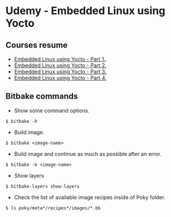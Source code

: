 # Udemy - Embedded Linux using Yocto

## Courses resume

* [Embedded Linux using Yocto - Part 1.](Part1.md).
* [Embedded Linux using Yocto - Part 2.](Part2.md)
* [Embedded Linux using Yocto - Part 3.](Part3.md)
* [Embedded Linux using Yocto - Part 4.](Part4.md)

## Bitbake commands

* Show some command options.
```
$ bitbake -h
```

* Build image.

```
$ bitbake <image-name>
```

* Build image and continue as much as possible after an error.
```
$ bitbake -k <image-name>
```

* Show layers
```
$ bitbake-layers show-layers
```

* Check the list of available image recipes inside of Poky folder.
```
$ ls poky/meta*/recipes*/images/*.bb
```
